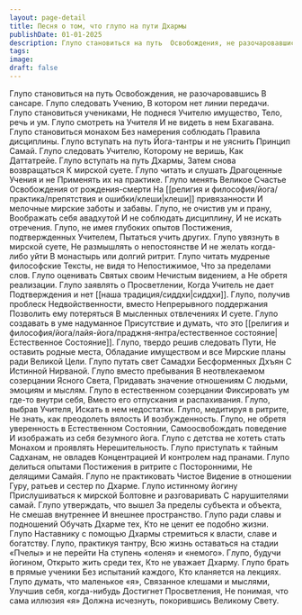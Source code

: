 ```yaml
---
layout: page-detail
title: Песня о том, что глупо на пути Дхармы
publishDate: 01-01-2025
description: Глупо становиться на путь  Освобождения, не разочаровавшись  В сансаре.  Глупо следовать Учению, В котором нет линии передачи.  Глупо становиться учениками,  Не поднеся Учителю имущество,  Тело, речь и ум.  Глупо смотреть на Учителя...
tags:
image:
draft: false
---
```

Глупо становиться на путь  Освобождения, не разочаровавшись  В сансаре.  Глупо следовать Учению, В котором нет линии передачи.  Глупо становиться учениками,  Не поднеся Учителю имущество,  Тело, речь и ум.  Глупо смотреть на Учителя  И не видеть в нем Бхагавана.  Глупо становиться монахом  Без намерения соблюдать  Правила дисциплины.  Глупо вступать на путь  Йога-тантры и не уяснить  Принцип Самай.  Глупо следовать Учителю,  Которому не веришь,  Как Даттатрейе.  Глупо вступать на путь Дхармы,  Затем снова возвращаться  К мирской суете.  Глупо читать и слушать  Драгоценные Учения и не  Применять их на практике.  Глупо менять Великое Счастье  Освобождения от рождения-смерти  На [[религия и философия/йога/практика/препятствия и ошибки/клеши|клеши]] привязанности  И мелочные мирские заботы и забавы.  Глупо, не очистив ум и прану,  Воображать себя авадхутой  И не соблюдать дисциплину,  И не искать отречения.  Глупо, не имея глубоких опытов  Постижения, подтвержденных  Учителем,  Пытаться учить других.  Глупо увязнуть в мирской суете,  Не размышлять о непостоянстве  И не желать когда-либо уйти  В монастырь или долгий ритрит.  Глупо читать мудреные философские  Тексты, не видя то Непостижимое,  Что за пределами слов.  Глупо оценивать Святых своим  Нечистым видением, a Не обретя реализации.  Глупо заявлять о Просветлении,  Когда Учитель не дает  Подтверждения и нет [[наша традиция/сиддхи|сиддхи]].  Глупо, получив проблеск  Недвойственности, вместо  Непрерывного поддержания  Позволить ему потеряться  В мысленных отвлечениях  И суете.  Глупо создавать в уме надуманное  Присутствие и думать, что это  [[религия и философия/йога/лайя-йога/праджня-янтра/естественное состояние|Естественное Состояние]].  Глупо, твердо решив следовать Пути,  Не оставить родные места,  Обладание имуществом и все  Мирские планы ради Великой Цели.  Глупо путать свет Самадхи  Бесформенных Дхъян  С Истинной Нирваной.  Глупо вместо пребывания  В неотвлекаемом созерцании  Ясного Света,  Придавать значение отношениям  С людьми, эмоциям и мыслям.  Глупо в естественном созерцании  Фиксировать ум где-то внутри себя,  Вместо его отпускания и распахивания.  Глупо, выбрав Учителя,  Искать в нем недостатки.  Глупо, медитируя в ритрите,  Не знать, как преодолеть вялость  И возбужденность.  Глупо, не обретя уверенность в  Естественном Состоянии,  Самоосвобождать поведение  И изображать из себя безумного йога.  Глупо с детства не хотеть стать  Монахом и проявлять  Нерешительность.  Глупо приступать к тайным  Садханам, не овладев  Концентрацией  И контролем над пранами.  Глупо делиться опытами  Постижения в ритрите с  Посторонними,  Не делящими Самайя.  Глупо не практиковать Чистое  Видение в отношении Гуру,  ратьев и сестер по Дхарме.  Глупо истинному йогину  Прислушиваться к мирской  Болтовне и разговаривать  С нарушителями самай.  Глупо утверждать, что вышел  За пределы субъекта и объекта,  Не смешав внутреннее  И внешнее пространство.  Глупо ради славы и подношений  Обучать Дхарме тех,  Кто не ценит ее подобно жизни.  Глупо Наставнику с помощью  Дхармы стремиться к власти,  славе и богатству.  Глупо, практикуя тантру,  Всю жизнь оставаться на стадии  «Пчелы» и не перейти  На ступень «оленя» и «немого».  Глупо, будучи йогином,  Открыто жить среди тех,  Кто не уважает Дхарму.  Глупо брать в прямые ученики  Без испытаний каждого,  Кто кланяется на лекциях.  Глупо думать, что маленькое «я»,  Связанное клешами и мыслями,  Улучшив себя, когда-нибудь  Достигнет Просветления,  Не понимая, что сама иллюзия «я»  Должна исчезнуть, покорившись  Великому Свету.